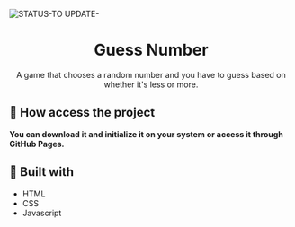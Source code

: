 ![STATUS-TO UPDATE-](https://github.com/cauemondek/traffic-signal/assets/121320616/3f6d8569-1b7a-475b-9396-d3103e6bf079)

<h1 align="center">Guess Number</h1>
<p align="center">A game that chooses a random number and you have to guess based on whether it's less or more.</p>

## 📁 How access the project

**You can download it and initialize it on your system or access it through GitHub Pages.**

## 🔨 Built with
- HTML
- CSS
- Javascript
